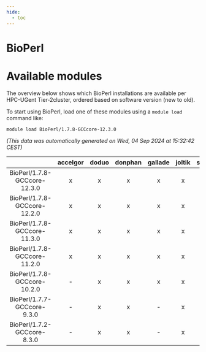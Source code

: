 ```yaml
---
hide:
  - toc
---
```


BioPerl
=======

# Available modules


The overview below shows which BioPerl installations are available per HPC-UGent Tier-2cluster, ordered based on software version (new to old).

To start using BioPerl, load one of these modules using a `module load` command like:

```shell
module load BioPerl/1.7.8-GCCcore-12.3.0
```

*(This data was automatically generated on Wed, 04 Sep 2024 at 15:32:42 CEST)*  

| |accelgor|doduo|donphan|gallade|joltik|shinx|skitty|
| :---: | :---: | :---: | :---: | :---: | :---: | :---: | :---: |
|BioPerl/1.7.8-GCCcore-12.3.0|x|x|x|x|x|x|x|
|BioPerl/1.7.8-GCCcore-12.2.0|x|x|x|x|x|-|x|
|BioPerl/1.7.8-GCCcore-11.3.0|x|x|x|x|x|-|x|
|BioPerl/1.7.8-GCCcore-11.2.0|x|x|x|x|x|-|x|
|BioPerl/1.7.8-GCCcore-10.2.0|-|x|x|x|x|-|x|
|BioPerl/1.7.7-GCCcore-9.3.0|-|x|x|-|x|-|x|
|BioPerl/1.7.2-GCCcore-8.3.0|-|x|x|-|x|-|x|
